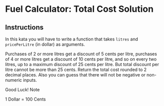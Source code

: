 # Fuel Calculator: Total Cost Solution

## Instructions

In this kata you will have to write a function that takes ```litres``` and ```pricePerLitre``` (in dollar) as arguments.

Purchases of 2 or more litres get a discount of 5 cents per litre, purchases of 4 or more litres get a discount of 10 cents per litre, and so on every two litres, up to a maximum discount of 25 cents per litre. But total discount per litre cannot be more than 25 cents. Return the total cost rounded to 2 decimal places. Also you can guess that there will not be negative or non-numeric inputs.

Good Luck!
Note

1 Dollar = 100 Cents
